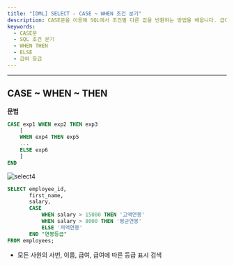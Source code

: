 ```yaml
---
title: "[DML] SELECT - CASE ~ WHEN 조건 분기"
description: CASE문을 이용해 SQL에서 조건별 다른 값을 반환하는 방법을 배웁니다. 급여 구간별 등급 분류 등 실무 예시로 쉽게 이해할 수 있습니다.
keywords:
  - CASE문
  - SQL 조건 분기
  - WHEN THEN
  - ELSE
  - 급여 등급
---
```

---
## CASE ~ WHEN ~ THEN

**문법**

```sql
CASE exp1 WHEN exp2 THEN exp3
	[
	WHEN exp4 THEN exp5
	...
	ELSE exp6
	]
END
```


![select4](select4.jpg)

```sql
SELECT employee_id, 
	   first_name, 
	   salary,
	   CASE
		   WHEN salary > 15000 THEN '고액연봉'
		   WHEN salary > 8000 THEN '평균연봉'
		   ELSE '저액연봉'
	   END "연봉등급"
FROM employees;
```

- 모든 사원의 사번, 이름, 급여, 급여에 따른 등급 표시 검색